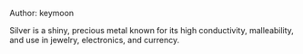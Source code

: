 Author:
keymoon

Silver is a shiny, precious metal known for its high conductivity, malleability, and use in jewelry, electronics, and currency.
